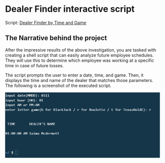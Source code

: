 # Dealer Finder interactive script

Script: [Dealer Finder by Time and Game](/Scripts/dealer_%20finder_by_time_and_game.sh)

## The Narrative behind the project

After the impressive results of the above investigation, you are tasked with creating a shell script that can easily analyze future employee schedules. They will use this to determine which employee was working at a specific time in case of future losses.

The script prompts the user to enter a date, time, and game. Then, it displays the time and name of the dealer that matches those parameters. The following is a screenshot of the executed script.

![Dealer Finder Script Screen Shot](/Images/output2.PNG)